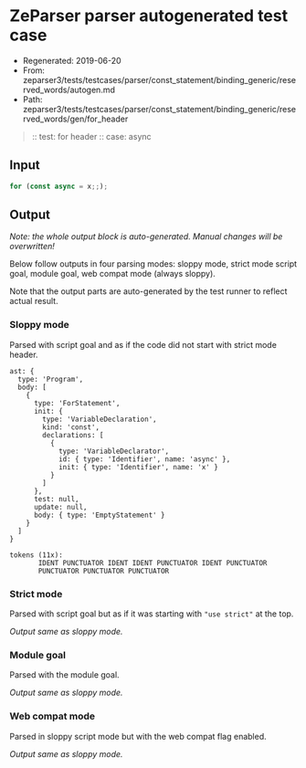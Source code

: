 # ZeParser parser autogenerated test case

- Regenerated: 2019-06-20
- From: zeparser3/tests/testcases/parser/const_statement/binding_generic/reserved_words/autogen.md
- Path: zeparser3/tests/testcases/parser/const_statement/binding_generic/reserved_words/gen/for_header

> :: test: for header
> :: case: async

## Input


`````js
for (const async = x;;);
`````

## Output

_Note: the whole output block is auto-generated. Manual changes will be overwritten!_

Below follow outputs in four parsing modes: sloppy mode, strict mode script goal, module goal, web compat mode (always sloppy).

Note that the output parts are auto-generated by the test runner to reflect actual result.

### Sloppy mode

Parsed with script goal and as if the code did not start with strict mode header.

`````
ast: {
  type: 'Program',
  body: [
    {
      type: 'ForStatement',
      init: {
        type: 'VariableDeclaration',
        kind: 'const',
        declarations: [
          {
            type: 'VariableDeclarator',
            id: { type: 'Identifier', name: 'async' },
            init: { type: 'Identifier', name: 'x' }
          }
        ]
      },
      test: null,
      update: null,
      body: { type: 'EmptyStatement' }
    }
  ]
}

tokens (11x):
       IDENT PUNCTUATOR IDENT IDENT PUNCTUATOR IDENT PUNCTUATOR
       PUNCTUATOR PUNCTUATOR PUNCTUATOR
`````

### Strict mode

Parsed with script goal but as if it was starting with `"use strict"` at the top.

_Output same as sloppy mode._

### Module goal

Parsed with the module goal.

_Output same as sloppy mode._

### Web compat mode

Parsed in sloppy script mode but with the web compat flag enabled.

_Output same as sloppy mode._
